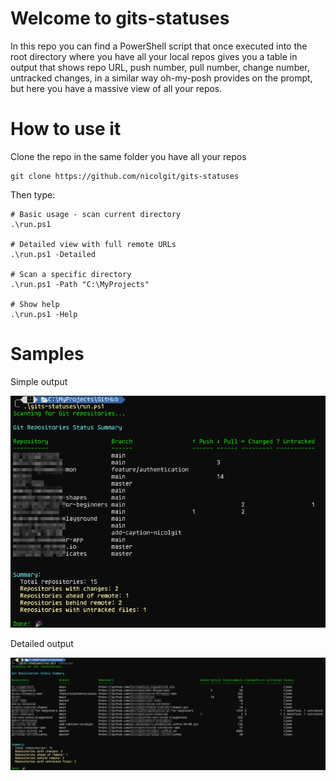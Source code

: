 # Welcome to gits-statuses
In this repo you can find a PowerShell script that once executed into the root directory where you have all your local repos
gives you a table in output that shows repo URL, push number, pull number, change number, untracked changes, in a similar way oh-my-posh provides on the
prompt, but here you have a massive view of all your repos.

# How to use it

Clone the repo in the same folder you have all your repos

```
git clone https://github.com/nicolgit/gits-statuses  
```

Then type:

```
# Basic usage - scan current directory
.\run.ps1

# Detailed view with full remote URLs
.\run.ps1 -Detailed

# Scan a specific directory
.\run.ps1 -Path "C:\MyProjects"

# Show help
.\run.ps1 -Help
```

# Samples
Simple output

![simple mode](simple.png)

Detailed output

![detailed mode](detailed.png)